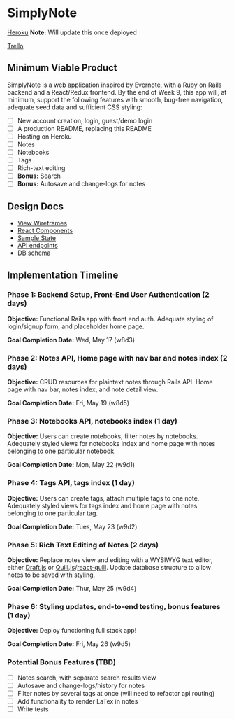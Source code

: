 # SimplyNote

[Heroku][heroku] **Note:** Will update this once deployed

[Trello][trello]

[heroku]: http://www.herokuapp.com
[trello]: https://trello.com/b/FotzNacu/simplynote

## Minimum Viable Product

SimplyNote is a web application inspired by Evernote, with a Ruby on Rails
backend and a React/Redux frontend. By the end of Week 9, this app will,
at minimum, support the following features with smooth, bug-free
navigation, adequate seed data and sufficient CSS styling:

- [ ] New account creation, login, guest/demo login
- [ ] A production README, replacing this README
- [ ] Hosting on Heroku
- [ ] Notes
- [ ] Notebooks
- [ ] Tags
- [ ] Rich-text editing
- [ ] **Bonus:** Search
- [ ] **Bonus:** Autosave and change-logs for notes

## Design Docs
* [View Wireframes][wireframes]
* [React Components][components]
* [Sample State][sample-state]
* [API endpoints][api-endpoints]
* [DB schema][schema]

[wireframes]: wireframes
[components]: component-hierarchy.md
[sample-state]: sample-state.md
[api-endpoints]: api-endpoints.md
[schema]: schema.md

## Implementation Timeline

### Phase 1: Backend Setup, Front-End User Authentication (2 days)
**Objective:** Functional Rails app with front end auth. Adequate styling
of login/signup form, and placeholder home page.

**Goal Completion Date:** Wed, May 17 (w8d3)

### Phase 2: Notes API, Home page with nav bar and notes index (2 days)
**Objective:** CRUD resources for plaintext notes through Rails API.
Home page with nav bar, notes index, and note detail view.

**Goal Completion Date:** Fri, May 19 (w8d5)

### Phase 3: Notebooks API, notebooks index (1 day)
**Objective:** Users can create notebooks, filter notes by notebooks.
Adequately styled views for notebooks index and home page with notes
belonging to one particular notebook.

**Goal Completion Date:** Mon, May 22 (w9d1)

### Phase 4: Tags API, tags index (1 day)
**Objective:** Users can create tags, attach multiple tags to one note.
Adequately styled views for tags index and home page with notes
belonging to one particular tag.

**Goal Completion Date:** Tues, May 23 (w9d2)

### Phase 5: Rich Text Editing of Notes (2 days)
**Objective:** Replace notes view and editing with a WYSIWYG text editor,
either [Draft.js][draft] or [Quill.js][quill]/[react-quill][react-quill].
Update database structure to allow notes to be saved with styling.

**Goal Completion Date:** Thur, May 25 (w9d4)

[draft]: https://github.com/facebook/draft-js
[quill]: https://quilljs.com/
[react-quill]: https://github.com/zenoamaro/react-quill

### Phase 6: Styling updates, end-to-end testing, bonus features (1 day)
**Objective:** Deploy functioning full stack app!

**Goal Completion Date:** Fri, May 26 (w9d5)

### Potential Bonus Features (TBD)
- [ ] Notes search, with separate search results view
- [ ] Autosave and change-logs/history for notes
- [ ] Filter notes by several tags at once (will need to refactor api routing)
- [ ] Add functionality to render LaTex in notes
- [ ] Write tests
